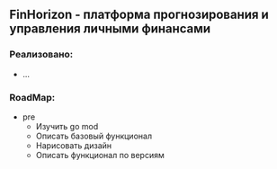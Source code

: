 ## FinHorizon - платформа прогнозирования и управления личными финансами

### Реализовано:
* ...

### RoadMap:
* pre
  * Изучить go mod
  * Описать базовый функционал
  * Нарисовать дизайн
  * Описать функционал по версиям